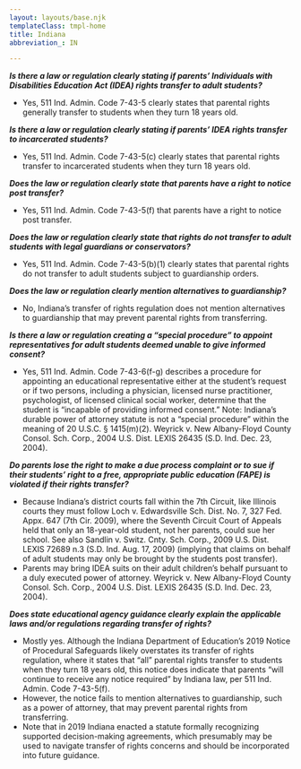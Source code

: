 ```yaml
---
layout: layouts/base.njk
templateClass: tmpl-home
title: Indiana
abbreviation_: IN

---
```

**_Is there a law or regulation clearly stating if parents’ Individuals with Disabilities Education Act (IDEA) rights transfer to adult students?_**

* Yes, 511 Ind. Admin. Code 7-43-5 clearly states that parental rights generally transfer to students when they turn 18 years old.

**_Is there a law or regulation clearly stating if parents’ IDEA rights transfer to incarcerated students?_**

* Yes, 511 Ind. Admin. Code 7-43-5(c) clearly states that parental rights transfer to incarcerated students when they turn 18 years old.

**_Does the law or regulation clearly state that parents have a right to notice post transfer?_**

* Yes, 511 Ind. Admin. Code 7-43-5(f) that parents have a right to notice post transfer.

**_Does the law or regulation clearly state that rights do not transfer to adult students with legal guardians or conservators?_**

* Yes, 511 Ind. Admin. Code 7-43-5(b)(1) clearly states that parental rights do not transfer to adult students subject to guardianship orders.

**_Does the law or regulation clearly mention alternatives to guardianship?_**

* No, Indiana’s transfer of rights regulation does not mention alternatives to guardianship that may prevent parental rights from transferring.

**_Is there a law or regulation creating a “special procedure”  to appoint representatives for adult students deemed unable to give informed consent?_**

* Yes, 511 Ind. Admin. Code 7-43-6(f-g) describes a procedure for appointing an educational representative either at the student’s request or if two persons, including a physician, licensed nurse practitioner, psychologist, of licensed clinical social worker, determine that the student is “incapable of providing informed consent.” Note: Indiana’s durable power of attorney statute is not a “special procedure” within the meaning of 20 U.S.C. § 1415(m)(2). Weyrick v. New Albany-Floyd County Consol. Sch. Corp., 2004 U.S. Dist. LEXIS 26435 (S.D. Ind. Dec. 23, 2004).

**_Do parents lose the right to make a due process complaint or to sue if their students’ right to a free, appropriate public education (FAPE) is violated if their rights transfer?_**

* Because Indiana’s district courts fall within the 7th Circuit, like Illinois courts they must follow Loch v. Edwardsville Sch. Dist. No. 7, 327 Fed. Appx. 647 (7th Cir. 2009), where the Seventh Circuit Court of Appeals held that only an 18-year-old student, not her parents, could sue her school. See also Sandlin v. Switz. Cnty. Sch. Corp., 2009 U.S. Dist. LEXIS 72689 n.3 (S.D. Ind. Aug. 17, 2009) (implying that claims on behalf of adult students may only be brought by the students post transfer).
* Parents may bring IDEA suits on their adult children’s behalf pursuant to a duly executed power of attorney. Weyrick v. New Albany-Floyd County Consol. Sch. Corp., 2004 U.S. Dist. LEXIS 26435 (S.D. Ind. Dec. 23, 2004).

**_Does state educational agency guidance clearly explain the applicable laws and/or regulations regarding transfer of rights?_**

* Mostly yes. Although the Indiana Department of Education’s 2019 Notice of Procedural Safeguards likely overstates its transfer of rights regulation, where it states that “all” parental rights transfer to students when they turn 18 years old, this notice does indicate that parents “will continue to receive any notice required” by Indiana law, per 511 Ind. Admin. Code 7-43-5(f).
* However, the notice fails to mention alternatives to guardianship, such as a power of attorney, that may prevent parental rights from transferring.
* Note that in 2019 Indiana enacted a statute formally recognizing supported decision-making agreements, which presumably may be used to navigate transfer of rights concerns and should be incorporated into future guidance.